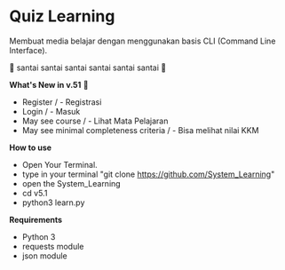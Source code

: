 # Quiz Learning
Membuat media belajar dengan menggunakan basis CLI (Command Line Interface).


🌴 santai santai santai santai santai santai 🌴

**What's New in v.51** 💫
- Register                                / - Registrasi
- Login                                   / - Masuk
- May see course                          / - Lihat Mata Pelajaran
- May see minimal completeness criteria   / - Bisa melihat nilai KKM

**How to use**
- Open Your Terminal.
- type in your terminal "git clone https://github.com/System_Learning"
- open the System_Learning
- cd v5.1
- python3 learn.py

**Requirements**
- Python 3
- requests module
- json module
